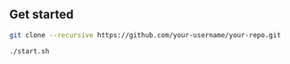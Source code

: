 ## Get started
```bash
git clone --recursive https://github.com/your-username/your-repo.git
```

```bash
./start.sh
```
